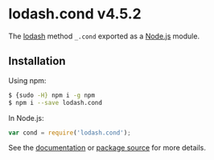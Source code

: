 # lodash.cond v4.5.2

The [lodash](https://lodash.com/) method `_.cond` exported as a [Node.js](https://nodejs.org/) module.

## Installation

Using npm:
```bash
$ {sudo -H} npm i -g npm
$ npm i --save lodash.cond
```

In Node.js:
```js
var cond = require('lodash.cond');
```

See the [documentation](https://lodash.com/public#cond) or [package source](https://github.com/lodash/lodash/blob/4.5.2-npm-packages/lodash.cond) for more details.
